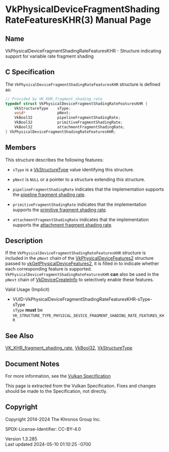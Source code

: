 # VkPhysicalDeviceFragmentShadingRateFeaturesKHR(3) Manual Page

## Name

VkPhysicalDeviceFragmentShadingRateFeaturesKHR - Structure indicating
support for variable rate fragment shading



## <a href="#_c_specification" class="anchor"></a>C Specification

The `VkPhysicalDeviceFragmentShadingRateFeaturesKHR` structure is
defined as:

``` c
// Provided by VK_KHR_fragment_shading_rate
typedef struct VkPhysicalDeviceFragmentShadingRateFeaturesKHR {
    VkStructureType    sType;
    void*              pNext;
    VkBool32           pipelineFragmentShadingRate;
    VkBool32           primitiveFragmentShadingRate;
    VkBool32           attachmentFragmentShadingRate;
} VkPhysicalDeviceFragmentShadingRateFeaturesKHR;
```

## <a href="#_members" class="anchor"></a>Members

This structure describes the following features:

- `sType` is a [VkStructureType](https://registry.khronos.org/vulkan/specs/1.3-extensions/man/html/VkStructureType.html) value identifying
  this structure.

- `pNext` is `NULL` or a pointer to a structure extending this
  structure.

- <span id="features-pipelineFragmentShadingRate"></span>
  `pipelineFragmentShadingRate` indicates that the implementation
  supports the <a
  href="https://registry.khronos.org/vulkan/specs/1.3-extensions/html/vkspec.html#primsrast-fragment-shading-rate-pipeline"
  target="_blank" rel="noopener">pipeline fragment shading rate</a>.

- <span id="features-primitiveFragmentShadingRate"></span>
  `primitiveFragmentShadingRate` indicates that the implementation
  supports the <a
  href="https://registry.khronos.org/vulkan/specs/1.3-extensions/html/vkspec.html#primsrast-fragment-shading-rate-primitive"
  target="_blank" rel="noopener">primitive fragment shading rate</a>.

- <span id="features-attachmentFragmentShadingRate"></span>
  `attachmentFragmentShadingRate` indicates that the implementation
  supports the <a
  href="https://registry.khronos.org/vulkan/specs/1.3-extensions/html/vkspec.html#primsrast-fragment-shading-rate-attachment"
  target="_blank" rel="noopener">attachment fragment shading rate</a>.

## <a href="#_description" class="anchor"></a>Description

If the `VkPhysicalDeviceFragmentShadingRateFeaturesKHR` structure is
included in the `pNext` chain of the
[VkPhysicalDeviceFeatures2](https://registry.khronos.org/vulkan/specs/1.3-extensions/man/html/VkPhysicalDeviceFeatures2.html) structure
passed to
[vkGetPhysicalDeviceFeatures2](https://registry.khronos.org/vulkan/specs/1.3-extensions/man/html/vkGetPhysicalDeviceFeatures2.html), it is
filled in to indicate whether each corresponding feature is supported.
`VkPhysicalDeviceFragmentShadingRateFeaturesKHR` **can** also be used in
the `pNext` chain of [VkDeviceCreateInfo](https://registry.khronos.org/vulkan/specs/1.3-extensions/man/html/VkDeviceCreateInfo.html) to
selectively enable these features.

Valid Usage (Implicit)

- <a
  href="#VUID-VkPhysicalDeviceFragmentShadingRateFeaturesKHR-sType-sType"
  id="VUID-VkPhysicalDeviceFragmentShadingRateFeaturesKHR-sType-sType"></a>
  VUID-VkPhysicalDeviceFragmentShadingRateFeaturesKHR-sType-sType  
  `sType` **must** be
  `VK_STRUCTURE_TYPE_PHYSICAL_DEVICE_FRAGMENT_SHADING_RATE_FEATURES_KHR`

## <a href="#_see_also" class="anchor"></a>See Also

[VK_KHR_fragment_shading_rate](https://registry.khronos.org/vulkan/specs/1.3-extensions/man/html/VK_KHR_fragment_shading_rate.html),
[VkBool32](https://registry.khronos.org/vulkan/specs/1.3-extensions/man/html/VkBool32.html), [VkStructureType](https://registry.khronos.org/vulkan/specs/1.3-extensions/man/html/VkStructureType.html)

## <a href="#_document_notes" class="anchor"></a>Document Notes

For more information, see the <a
href="https://registry.khronos.org/vulkan/specs/1.3-extensions/html/vkspec.html#VkPhysicalDeviceFragmentShadingRateFeaturesKHR"
target="_blank" rel="noopener">Vulkan Specification</a>

This page is extracted from the Vulkan Specification. Fixes and changes
should be made to the Specification, not directly.

## <a href="#_copyright" class="anchor"></a>Copyright

Copyright 2014-2024 The Khronos Group Inc.

SPDX-License-Identifier: CC-BY-4.0

Version 1.3.285  
Last updated 2024-05-10 01:10:25 -0700
